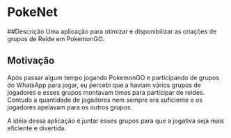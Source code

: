 # PokeNet

##Descrição
Uma aplicação para otimizar e disponibilizar as criações de grupos de Reide em PokemonGO.

## Motivação
Após passar algum tempo jogando PokemonGO e participando de grupos do WhatsApp para jogar, eu percebi que a haviam vários grupos de jogadores e esses grupos montavam times para participar de reides. Contudo a quantidade de jogadores nem sempre era suficiente e os jogadores apelavam para os outros grupos.

A idéia dessa aplicação é juntar esses grupos para que a jogativa seja mais eficiente e divertida.